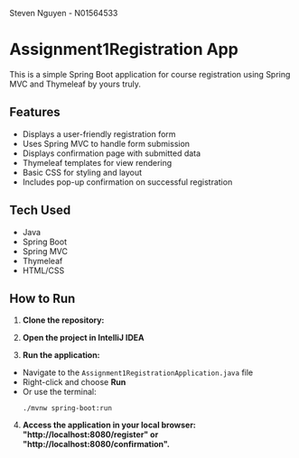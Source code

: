 Steven Nguyen - N01564533
# Assignment1Registration App

This is a simple Spring Boot application for course registration using Spring MVC and Thymeleaf by yours truly.

## Features

- Displays a user-friendly registration form
- Uses Spring MVC to handle form submission
- Displays confirmation page with submitted data
- Thymeleaf templates for view rendering
- Basic CSS for styling and layout
- Includes pop-up confirmation on successful registration

## Tech Used

- Java
- Spring Boot
- Spring MVC
- Thymeleaf
- HTML/CSS

## How to Run

1. **Clone the repository:**

2.  **Open the project in IntelliJ IDEA**

3. **Run the application:**
- Navigate to the `Assignment1RegistrationApplication.java` file
- Right-click and choose **Run**
- Or use the terminal:
  ```
  ./mvnw spring-boot:run
  ```

4. **Access the application in your local browser: "http://localhost:8080/register" or "http://localhost:8080/confirmation".**
